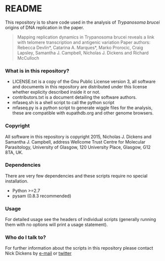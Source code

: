 # README #

This repository is to share code used in the analysis of _Trypanosoma brucei_ origins of DNA replication in the paper.

>Mapping replication dynamics in Trypanosoma brucei reveals a link with telomere transcription and antigenic variation
>Paper authors: Rebecca Devlin*, Catarina A. Marques*, Marko Prorocic, Craig Lapsley, Samantha J. Campbell, Nicholas J. Dickens and Richard McCulloch


### What is in this repository? ###

* LICENSE.txt is a copy of the Gnu Public License version 3, all software and documents in
 this repository are distributed under this license whether explicity described inside it or not.
* contributors.txt is a document detailing the software authors.
* mfaseq.sh is a shell script to call the python script
* mfaseq.py is a python script to generate wiggle files for the analysis, these are compatible with eupathdb.org and
 other genome browsers.

### Copyright ###
All software in this repository is copyright 2015, Nicholas J. Dickens and Samantha J. Campbell, address Wellcome Trust Centre for Molecular Parasitology, University of Glasgow, 120 University Place, Glasgow, G12 8TA, UK.

### Dependencies ###

There are very few dependencies and these scripts require no special installation.

* Python >=2.7
* pysam (0.8.3 recommended)

### Usage ###

For detailed usage see the headers of individual scripts (generally running them with no options
will print a usage statement).

### Who do I talk to? ###

For further information about the scripts in this repository please contact Nick Dickens by [e-mail](mailto:nick.dickens@glasgow.ac.uk) or [twitter](http://twitter.com/WTCMPbix)


